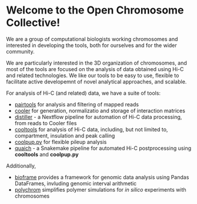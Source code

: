 # Welcome to the Open Chromosome Collective!

We are a group of computational biologists working chromosomes and interested in developing the tools, both for ourselves and for the wider community.

We are particularly interested in the 3D organization of chromosomes, and most of the tools are focused on the analysis of data obtained using Hi-C and related technologies. We like our tools to be easy to use, flexible to facilitate active developemnt of novel analytical approaches, and scalable.

For analysis of Hi-C (and related) data, we have a suite of tools:
 - [pairtools](https://www.github.com/mirnylab/pairtools) for analysis and filtering of mapped reads
 - [cooler](https://www.github.com/mirnylab/cooler) for generation, normalizatio and storage of interaction matrices
 - [distiller](https://www.github.com/mirnylab/distiller-nf) - a Nextflow pipeline for automation of Hi-C data processing, from reads to Cooler files
 - [cooltools](https://www.github.com/mirnylab/cooltools) for analysis of Hi-C data, including, but not limited to, compartment, insulation and peak calling
 - [coolpup.py](https://www.github.com/open2c/coolpuppy) for flexible pileup analysis
 - [quaich](https://www.github.com/open2c/quaich) - a Snakemake pipeline for automated Hi-C postprocessing using **cooltools** and **coolpup.py**
 
 Additionally,
  - [bioframe](https://www.github.com/mirnylab/bioframe) provides a framework for genomic data analysis using Pandas DataFrames, invluding genomic interval arithmetic
  - [polychrom](https://www.github.com/mirnylab/polychrom) simplifies polymer simulations for *in silico* experiments with chromosomes
